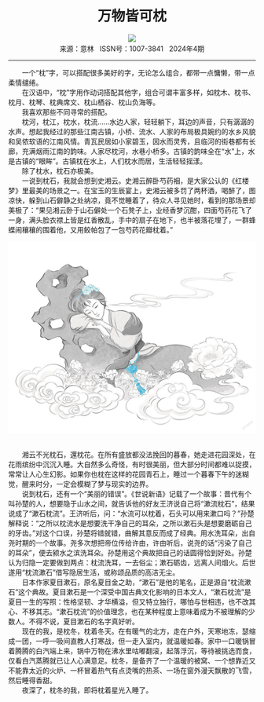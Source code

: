 # <center>万物皆可枕</center> 

<div align=center><img src="https://raw.githubusercontent.com/leaguecn/magazines/main/img_authors/%d7%f7%d5%df%a3%ba%c0%e8%c0%f3.jpg"></div> 

<center>来源：意林   ISSN号：1007-3841   2024年4期</center> 


* * *


　　一个“枕”字，可以搭配很多美好的字，无论怎么组合，都带一点慵懒，带一点柔情缱绻。  
　　在汉语中，“枕”字用作动词搭配其他字，组合可谓丰富多样，如枕木、枕书、枕月、枕琴、枕典席文、枕山栖谷、枕山负海等。  
　　我喜欢那些不同寻常的搭配。  
　　枕河，枕江，枕水，枕流……水边人家，轻轻躺下，耳边的声音，只有潺潺的水声。想起我经过的那些江南古镇，小桥、流水、人家的布局极具婉约的水乡风貌和吴侬软语的江南风情。青瓦民居如小家碧玉，因水而灵秀，且临河的街巷都有长廊，充满烟雨江南的韵味。人家尽枕河，水巷小桥多。古镇的韵味全在“水”上，水是古镇的“眼眸”。古镇枕在水上，人们枕水而居，生活轻轻摇漾。  
　　除了枕水，枕石亦极美。  
　　一说到枕石，我就会想到史湘云。史湘云醉卧芍药裀，是大家公认的《红楼梦》里最美的场景之一。在宝玉的生辰宴上，史湘云被多罚了两杯酒，喝醉了，图凉快，躲到山石僻静之处纳凉，竟不觉睡着了，待众人寻见她时，看到的那场景却美极了：“果见湘云卧于山石僻处一个石凳子上，业经香梦沉酣，四面芍药花飞了一身，满头脸衣襟上皆是红香散乱，手中的扇子在地下，也半被落花埋了，一群蜂蝶闹穰穰的围着他，又用鲛帕包了一包芍药花瓣枕着。”

![](https://raw.githubusercontent.com/leaguecn/magazines/main/img/yili20240409-1-l.jpg)

  
<br>　　湘云不光枕石，還枕花。在所有盛放都没法挽回的暮春，她走进花园深处，在花雨缤纷中沉沉入睡。大自然多么奇怪，有时很美丽，但大部分时间都难以捉摸，常常让人心生幻影。如果你也枕在这样的花园青石上，睡过一个暮春下午的迷糊觉，醒来时分，一定会模糊了梦与现实的边界。  
　　说到枕石，还有一个“美丽的错误”。《世说新语》记载了一个故事：晋代有个叫孙楚的人，想要隐于山水之间，就告诉他的好友王济说自己将“漱流枕石”，结果说成了“漱石枕流”。王济听后，问：“水流可以枕着，石头可以用来漱口吗？”孙楚解释说：“之所以枕流水是想要洗干净自己的耳朵，之所以漱石头是想要磨砺自己的牙齿。”对这个口误，孙楚将错就错，曲解其意反而成了经典。用水洗耳朵，出自尧时期的一个故事。尧多次想把帝位传给许由，许由听后，说尧的话“污染了自己的耳朵”，便去颍水之滨洗耳朵。孙楚用这个典故把自己的话圆得恰到好处。孙楚认为归隐一定要做到两点：枕流洗耳，一去俗尘；漱石砺齿，远离人间烟火。后世遂用“枕流漱石”借写隐居生活，或称颂品质的高洁无尘。  
　　日本作家夏目漱石，原名夏目金之助，“漱石”是他的笔名，正是源自“枕流漱石”这个典故。夏目漱石是一个深受中国古典文化影响的日本文人，“漱石枕流”是夏目一生的写照：性格坚韧、才华横溢，但又特立独行，哪怕与世相违，也不改其心、不移其志。“漱石枕流”的价值理念，也在某种程度上意味着成为不被理解的少数人。不得不说，夏目漱石的名字真好听。  
　　现在的我，是枕冬，枕着冬天。在有暖气的北方，走在户外，天寒地冻，瑟缩成一团，一呼一吸间直教人打寒战，但一走入室内，就温暖如春。家中一口暖锅冒着腾腾的白汽端上来，锅中万物在沸水里咕嘟翻滚，起落浮沉，等待被挑选而食，仅看白汽蒸腾就已让人心满意足。枕冬，是备齐了一个温暖的被窝、一个想靠近又不能靠太近的火炉、一杯冒着热气有点烫嘴的热茶、一场在窗外漫天飘散的飞雪，然后睡得香甜。  
　　夜深了，枕冬的我，即将枕着星光入睡了。